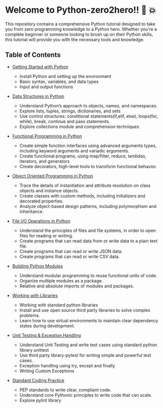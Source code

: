 # Welcome to Python-zero2hero!! 💯 💥
This repository contains a comprehensive Python tutorial designed to take you from zero programming knowledge to a Python hero. Whether you're a complete beginner or someone looking to brush up on their Python skills, this tutorial will provide you with the necessary tools and knowledge.

## Table of Contents

- [Getting Started with Python](tutorials/getting_started_with_python.ipynb)
  - Install Python and setting up the environment
  - Basic syntax, variables, and data types
  - Input and output functions

- [Data Structures in Python](tutorials/data_structures_in_python.ipynb)
  - Understand Python’s approach to objects, names, and namespaces.
  - Explore lists, tuples, strings, dictionaries, and sets
  - Use control structures: conditional statements(if,elif, else), loops(for, while), break, continue and pass statements.
  - Explore collections module and comprehension techniques
   
- [Functional Programming in Python](tutorials/functional_programming_in_python.ipynb)
  - Create simple function interfaces using advanced arguments types, including keyword arguments and variadic arguments.
  - Create functional programs, using map/filter, reduce, lambdas, iterators, and generators
  - Create decorators, high-level tools to transform functional behavior.

- [Object Oriented Programming in Python](tutorials/oop_in_python.ipynb)
  - Trace the details of instantiation and attribute resolution on class objects and instance objects.
  - Create classes with custom methods, including initializers and decorated properties.
  - Analyze object-based design patterns, including polymorphism and inheritance.

- [File I/O Operations in Python](tutorials/file_operations_in_python.ipynb)
  - Understand the principles of files and file systems, in order to open files for reading or writing.
  - Create programs that can read data from or write data to a plain text file.
  - Create programs that can read or write JSON data.
  - Create programs that can read or write CSV data.

- [Building Python Modules](tutorials/building_python_modules)
  - Understand modular programming to reuse functional units of code.
  - Organize multiple modules as a package.
  - Relative and absolute imports of modules and packages.

- [Working with Libraries](tutorials/working_with_libraries.md)
  - Working with standard python libraries
  - Install and use open source third party libraries to solve complex problems.
  - Learn how to use virtual environments to maintain clear dependency states during development.

- [Unit Testing & Exception Handling](tutorials/unit_testing_and_exception_handling/unit_testing_and_exception_handling_in_python.ipynb)
  - Understand Unit Testing and write test cases using standard python library unittest
  - Use third party library-pytest for writing simple and powerful test cases.
  - Exception handling using try, except and finally
  - Writing Custom Exceptions

- [Standard Coding Practice](tutorials/pep8_style_guide.ipynb)
  - PEP standards to write clear, compliant code.
  - Understand core Pythonic principles to write code that can scale.
  - Explore pylint library